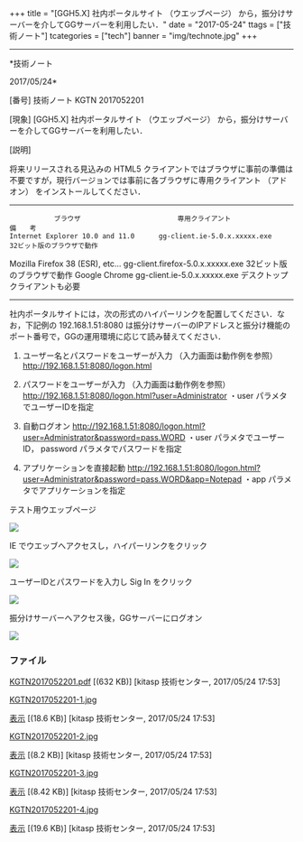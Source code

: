 ﻿+++
title = "[GGH5.X] 社内ポータルサイト （ウエッブページ） から，振分けサーバーを介してGGサーバーを利用したい．"
date = "2017-05-24"
ttags = ["技術ノート"]
tcategories = ["tech"]
banner = "img/technote.jpg"
+++

-----------------------------------------------------------------------------------------------------------------------------

*技術ノート

2017/05/24*


[番号]
技術ノート KGTN 2017052201

[現象]
[GGH5.X] 社内ポータルサイト （ウエッブページ）
から，振分けサーバーを介してGGサーバーを利用したい．

[説明]

将来リリースされる見込みの HTML5
クライアントではブラウザに事前の準備は不要ですが，現行バージョンでは事前に各ブラウザに専用クライアント
（アドオン） をインストールしてください．

  ----------------------------------- ----------------------------------- --------------------------------
               ブラウザ                        専用クライアント                       備　　考
    Internet Explorer 10.0 and 11.0      gg-client.ie-5.0.x.xxxxx.exe        32ビット版のブラウザで動作
   Mozilla Firefox 38 (ESR), etc...   gg-client.firefox-5.0.x.xxxxx.exe     32ビット版のブラウザで動作
             Google Chrome               gg-client.ie-5.0.x.xxxxx.exe      デスクトップクライアントも必要
  ----------------------------------- ----------------------------------- --------------------------------


社内ポータルサイトには，次の形式のハイパーリンクを配置してください．なお，下記例の
192.168.1.51:8080
は振分けサーバーのIPアドレスと振分け機能のポート番号で，GGの運用環境に応じて読み替えてください．

1. ユーザー名とパスワードをユーザーが入力 （入力画面は動作例を参照）
<http://192.168.1.51:8080/logon.html>

2. パスワードをユーザーが入力 （入力画面は動作例を参照）
<http://192.168.1.51:8080/logon.html?user=Administrator>
・user パラメタでユーザーIDを指定

3. 自動ログオン
<http://192.168.1.51:8080/logon.html?user=Administrator&password=pass.WORD>
・user パラメタでユーザーID， password パラメタでパスワードを指定

4. アプリケーションを直接起動
<http://192.168.1.51:8080/logon.html?user=Administrator&password=pass.WORD&app=Notepad>
・app パラメタでアプリケーションを指定


テスト用ウエッブページ

![](http://techreport.kitasp.net/attachments/download/3675/KGTN2017052201-1.jpg)

IE でウエッブへアクセスし，ハイパーリンクをクリック

![](http://techreport.kitasp.net/attachments/download/3676/KGTN2017052201-2.jpg)

ユーザーIDとパスワードを入力し Sig In をクリック

![](http://techreport.kitasp.net/attachments/download/3677/KGTN2017052201-3.jpg)

振分けサーバーへアクセス後，GGサーバーにログオン

![](http://techreport.kitasp.net/attachments/download/3678/KGTN2017052201-4.jpg)


### ファイル

 
 


[KGTN2017052201.pdf](http://techreport.kitasp.net/attachments/download/3674/KGTN2017052201.pdf)
 [(632 KB)] [kitasp 技術センター, 2017/05/24
17:53]

[KGTN2017052201-1.jpg](http://techreport.kitasp.net/attachments/download/3675/KGTN2017052201-1.jpg)

[表示](http://techreport.kitasp.net/attachments/3675/KGTN2017052201-1.jpg "表示")
 [(18.6 KB)] [kitasp 技術センター, 2017/05/24
17:53]

[KGTN2017052201-2.jpg](http://techreport.kitasp.net/attachments/download/3676/KGTN2017052201-2.jpg)

[表示](http://techreport.kitasp.net/attachments/3676/KGTN2017052201-2.jpg "表示")
 [(8.2 KB)] [kitasp 技術センター, 2017/05/24
17:53]

[KGTN2017052201-3.jpg](http://techreport.kitasp.net/attachments/download/3677/KGTN2017052201-3.jpg)

[表示](http://techreport.kitasp.net/attachments/3677/KGTN2017052201-3.jpg "表示")
 [(8.42 KB)] [kitasp 技術センター, 2017/05/24
17:53]

[KGTN2017052201-4.jpg](http://techreport.kitasp.net/attachments/download/3678/KGTN2017052201-4.jpg)

[表示](http://techreport.kitasp.net/attachments/3678/KGTN2017052201-4.jpg "表示")
 [(19.6 KB)] [kitasp 技術センター, 2017/05/24
17:53]


 


 

